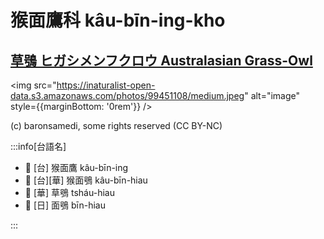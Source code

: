 # 猴面鷹科 kâu-bīn-ing-kho

## [草鴞 ヒガシメンフクロウ Australasian Grass-Owl](https://ebird.org/species/ausgro1)

<img src="https://inaturalist-open-data.s3.amazonaws.com/photos/99451108/medium.jpeg" alt="image" style={{marginBottom: '0rem'}} />

<p className="image-caption">
(c) baronsamedi, some rights reserved (CC BY-NC)
</p>

:::info[台語名]

- 🎯 [台] 猴面鷹 kâu-bīn-ing
- 🎯 [台][華] 猴面鴞 kâu-bīn-hiau
- 🎯 [華] 草鴞 tsháu-hiau
- 🎯 [日] 面鴞 bīn-hiau

:::
